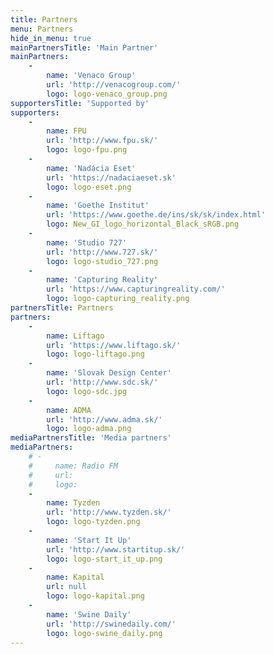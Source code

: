 ```yaml
---
title: Partners
menu: Partners
hide_in_menu: true
mainPartnersTitle: 'Main Partner'
mainPartners:
    -
        name: 'Venaco Group'
        url: 'http://venacogroup.com/'
        logo: logo-venaco_group.png
supportersTitle: 'Supported by'
supporters:
    -
        name: FPU
        url: 'http://www.fpu.sk/'
        logo: logo-fpu.png
    -
        name: 'Nadácia Eset'
        url: 'https://nadaciaeset.sk'
        logo: logo-eset.png
    -
        name: 'Goethe Institut'
        url: 'https://www.goethe.de/ins/sk/sk/index.html'
        logo: New_GI_logo_horizontal_Black_sRGB.png
    -
        name: 'Studio 727'
        url: 'http://www.727.sk/'
        logo: logo-studio_727.png
    -
        name: 'Capturing Reality'
        url: 'https://www.capturingreality.com/'
        logo: logo-capturing_reality.png
partnersTitle: Partners
partners:
    -
        name: Liftago
        url: 'https://www.liftago.sk/'
        logo: logo-liftago.png
    -
        name: 'Slovak Design Center'
        url: 'http://www.sdc.sk/'
        logo: logo-sdc.jpg
    -
        name: ADMA
        url: 'http://www.adma.sk/'
        logo: logo-adma.png
mediaPartnersTitle: 'Media partners'
mediaPartners:
    # -
    #     name: Radio FM
    #     url: 
    #     logo: 
    -
        name: Tyzden
        url: 'http://www.tyzden.sk/'
        logo: logo-tyzden.png
    -
        name: 'Start It Up'
        url: 'http://www.startitup.sk/'
        logo: logo-start_it_up.png
    -
        name: Kapital
        url: null
        logo: logo-kapital.png
    -
        name: 'Swine Daily'
        url: 'http://swinedaily.com/'
        logo: logo-swine_daily.png
---
```


